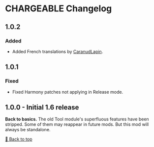 ﻿# CHARGEABLE Changelog

## 1.0.2

### Added

* Added French translations by [CaranudLapin](https://github.com/CaranudLapin).


## 1.0.1

### Fixed

* Fixed Harmony patches not applying in Release mode.


## 1.0.0 - Initial 1.6 release

**Back to basics.** The old Tool module's superfluous features have been stripped. Some of them may reappear in future mods. But this mod will always be standalone.


[🔼 Back to top](#chargeable-changelog)
